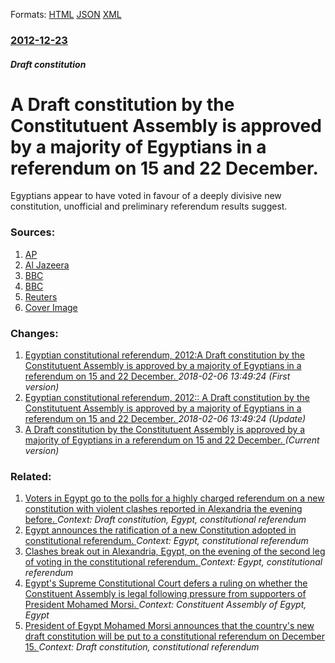 
Formats: [HTML](/news/2012/12/23/a-draft-constitution-by-the-constitutuent-assembly-is-approved-by-a-majority-of-egyptians-in-a-referendum-on-15-and-22-december.html)  [JSON](/news/2012/12/23/a-draft-constitution-by-the-constitutuent-assembly-is-approved-by-a-majority-of-egyptians-in-a-referendum-on-15-and-22-december.json)  [XML](/news/2012/12/23/a-draft-constitution-by-the-constitutuent-assembly-is-approved-by-a-majority-of-egyptians-in-a-referendum-on-15-and-22-december.xml)  

### [2012-12-23](/news/2012/12/23/index.md)

##### Draft constitution
# A Draft constitution by the Constitutuent Assembly is approved by a majority of Egyptians in a referendum on 15 and 22 December. 

Egyptians appear to have voted in favour of a deeply divisive new constitution, unofficial and preliminary referendum results suggest.


### Sources:

1. [AP](http://hosted2.ap.org/APDefault/*/Article_2012-12-23-Egypt/id-15f444327e42423f85773a413d93802e)
2. [Al Jazeera](http://www.aljazeera.com/news/middleeast/2012/12/20121222235450446212.html)
3. [BBC](http://www.bbc.co.uk/news/world-middle-east-20829911)
4. [BBC](http://www.bbc.co.uk/news/world-middle-east-20832242)
5. [Reuters](https://www.reuters.com/article/2012/12/23/us-egypt-politics-idUSBRE8BL03X20121223)
5. [Cover Image](http://ichef.bbci.co.uk/news/1024/media/images/64921000/jpg/_64921201_64921200.jpg)

### Changes:

1. [Egyptian constitutional referendum, 2012:A Draft constitution by the Constitutuent Assembly is approved by a majority of Egyptians in a referendum on 15 and 22 December. ](/news/2012/12/23/egyptian-constitutional-referendum-2012-pa-draft-constitution-by-the-constitutuent-assembly-is-approved-by-a-majority-of-egyptians-in-a-ref.md) _2018-02-06 13:49:24 (First version)_
2. [Egyptian constitutional referendum, 2012:: A Draft constitution by the Constitutuent Assembly is approved by a majority of Egyptians in a referendum on 15 and 22 December. ](/news/2012/12/23/egyptian-constitutional-referendum-2012-a-draft-constitution-by-the-constitutuent-assembly-is-approved-by-a-majority-of-egyptians-in-a-re.md) _2018-02-06 13:49:24 (Update)_
2. [A Draft constitution by the Constitutuent Assembly is approved by a majority of Egyptians in a referendum on 15 and 22 December. ](/news/2012/12/23/a-draft-constitution-by-the-constitutuent-assembly-is-approved-by-a-majority-of-egyptians-in-a-referendum-on-15-and-22-december.md) _(Current version)_

### Related:

1. [Voters in Egypt go to the polls for a highly charged referendum on a new constitution with violent clashes reported in Alexandria the evening before. ](/news/2012/12/15/voters-in-egypt-go-to-the-polls-for-a-highly-charged-referendum-on-a-new-constitution-with-violent-clashes-reported-in-alexandria-the-evenin.md) _Context: Draft constitution, Egypt, constitutional referendum_
2. [Egypt announces the ratification of a new Constitution adopted in constitutional referendum. ](/news/2012/12/25/egypt-announces-the-ratification-of-a-new-constitution-adopted-in-constitutional-referendum.md) _Context: Egypt, constitutional referendum_
3. [Clashes break out in Alexandria, Egypt, on the evening of the second leg of voting in the constitutional referendum. ](/news/2012/12/21/clashes-break-out-in-alexandria-egypt-on-the-evening-of-the-second-leg-of-voting-in-the-constitutional-referendum.md) _Context: Egypt, constitutional referendum_
4. [Egypt's Supreme Constitutional Court defers a ruling on whether the Constituent Assembly is legal following pressure from supporters of President Mohamed Morsi. ](/news/2012/12/2/egypt-s-supreme-constitutional-court-defers-a-ruling-on-whether-the-constituent-assembly-is-legal-following-pressure-from-supporters-of-pres.md) _Context: Constituent Assembly of Egypt, Egypt_
5. [President of Egypt Mohamed Morsi announces that the country's new draft constitution will be put to a constitutional referendum on December 15. ](/news/2012/12/1/president-of-egypt-mohamed-morsi-announces-that-the-country-s-new-draft-constitution-will-be-put-to-a-constitutional-referendum-on-december.md) _Context: Draft constitution, constitutional referendum_
